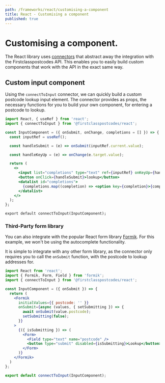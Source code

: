 ```yaml
---
path: /frameworks/react/customising-a-component
title: React - Customising a component
published: true
---
```


# Customising a component.

The React library uses [connectors](/frameworks/react/connectors) that abstract away the integration with the Firstclasspostcodes API. This enables you to easily build custom components that work with the API in the exact same way.

## Custom input component

Using the `connectToInput` connector, we can quickly build a custom postcode lookup input element. The connector provides as props, the necessary functions for you to build your own component, for entering a postcode to lookup.

```jsx
import React, { useRef } from 'react';
import { connectToInput } from '@firstclasspostcodes/react';

const InputComponent = ({ onSubmit, onChange, completions = [] }) => {
  const inputRef = useRef();

  const handleSubmit = (e) => onSubmit(inputRef.current.value);

  const handleKeyUp = (e) => onChange(e.target.value);

  return (
    <>
      <input list="completions" type="text" ref={inputRef} onKeyUp={handleKeyUp}>
      <button onClick={handleSubmit}>lookup</button>
      <datalist id="completions">
        {completions.map((completion) => <option key={completion}>{completion}</option>)}
      </datalist>
    </>
  );
};

export default connectToInput(InputComponent);
```

### Third-Party form library

You can also integrate with the popular React form library [Formik](https://jaredpalmer.com/formik/docs/overview). For this example, we won't be using the autocomplete functionality.

It is simple to integrate with any other form library, as the connector only requires you to call the `onSubmit` function, with the postcode to lookup addresses for.

```jsx
import React from 'react';
import { Formik, Form, Field } from 'formik';
import { connectToInput } from '@firstclasspostcodes/react';

const InputComponent = ({ onSubmit }) => {
  return (
    <Formik
      initialValues={{ postcode: '' }}
      onSubmit={async (values, { setSubmitting }) => {
        await onSubmit(value.postcode);
        setSubmitting(false);
      }}
    >
      {({ isSubmitting }) => (
        <Form>
          <Field type="text" name="postcode" />
          <button type="submit" disabled={isSubmitting}>Lookup</button>
        </Form>
      )}
    </Formik>
  )
};

export default connectToInput(InputComponent);
```